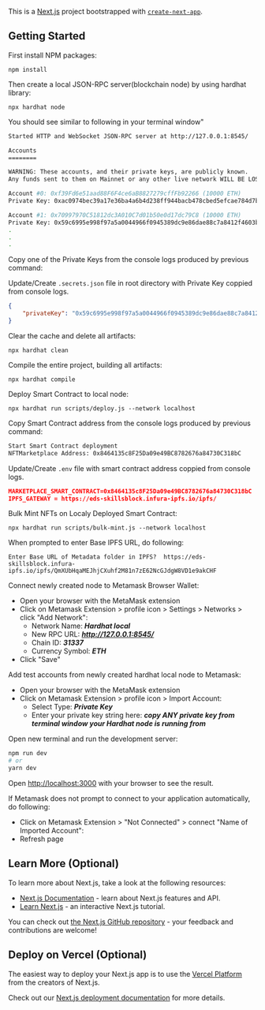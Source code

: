 This is a [Next.js](https://nextjs.org/) project bootstrapped with [`create-next-app`](https://github.com/vercel/next.js/tree/canary/packages/create-next-app).



## Getting Started

First install NPM packages:
```shell
npm install
```

Then create a local JSON-RPC server(blockchain node) by using hardhat library:
```shell
npx hardhat node
```
You should see similar to following in your terminal window"
```bash
Started HTTP and WebSocket JSON-RPC server at http://127.0.0.1:8545/

Accounts
========

WARNING: These accounts, and their private keys, are publicly known.
Any funds sent to them on Mainnet or any other live network WILL BE LOST.

Account #0: 0xf39Fd6e51aad88F6F4ce6aB8827279cffFb92266 (10000 ETH)
Private Key: 0xac0974bec39a17e36ba4a6b4d238ff944bacb478cbed5efcae784d7bf4f2ff80

Account #1: 0x70997970C51812dc3A010C7d01b50e0d17dc79C8 (10000 ETH)
Private Key: 0x59c6995e998f97a5a0044966f0945389dc9e86dae88c7a8412f4603b6b78690d
.
.
.
```

Copy one of the Private Keys from the console logs produced by previous command:


Update/Create ``.secrets.json`` file in root directory with Private Key coppied from console logs.
```json
{
    "privateKey": "0x59c6995e998f97a5a0044966f0945389dc9e86dae88c7a8412f4603b6b78690d"
}
```

Clear the cache and delete all artifacts:
```shell
npx hardhat clean
```

Compile the entire project, building all artifacts:
```shell
npx hardhat compile
```

Deploy Smart Contract to local node:
```shell
npx hardhat run scripts/deploy.js --network localhost
```

Copy Smart Contract address from the console logs produced by previous command:
```bash
Start Smart Contract deployment
NFTMarketplace Address: 0x8464135c8F25Da09e49BC8782676a84730C318bC
```

Update/Create ``.env`` file with smart contract address coppied from console logs.
```json
MARKETPLACE_SMART_CONTRACT=0x8464135c8F25Da09e49BC8782676a84730C318bC
IPFS_GATEWAY = https://eds-skillsblock.infura-ipfs.io/ipfs/
```

Bulk Mint NFTs on Localy Deployed Smart Contract:
```shell
npx hardhat run scripts/bulk-mint.js --network localhost
```
When prompted to enter Base IPFS URL, do following:
```shell
Enter Base URL of Metadata folder in IPFS?  https://eds-skillsblock.infura-ipfs.io/ipfs/QmXUbHqaMEJhjCXuhf2M81n7zE62NcGJdgW8VD1e9akCHF
```


Connect newly created node to Metamask Browser Wallet:

- Open your browser with the MetaMask extension
- Click on Metamask Extension > profile icon > Settings > Networks > click "Add Network":
    - Network Name: __*Hardhat local*__
    - New RPC URL: __*http://127.0.0.1:8545/*__
    - Chain ID: __*31337*__
    - Currency Symbol: __*ETH*__
- Click "Save"

Add test accounts from newly created hardhat local node to Metamask:

- Open your browser with the MetaMask extension
- Click on Metamask Extension > profile icon > Import Account:
    - Select Type: __*Private Key*__
    - Enter your private key string here: __*copy ANY private key from terminal window your Hardhat node is running from*__

Open new terminal and run the development server:

```bash
npm run dev
# or
yarn dev
```

Open [http://localhost:3000](http://localhost:3000) with your browser to see the result.

If Metamask does not prompt to connect to your application automatically, do following:
- Click on Metamask Extension > "Not Connected" > connect "Name of Imported Account":
- Refresh page




## Learn More (Optional)

To learn more about Next.js, take a look at the following resources:

- [Next.js Documentation](https://nextjs.org/docs) - learn about Next.js features and API.
- [Learn Next.js](https://nextjs.org/learn) - an interactive Next.js tutorial.

You can check out [the Next.js GitHub repository](https://github.com/vercel/next.js/) - your feedback and contributions are welcome!

## Deploy on Vercel (Optional)

The easiest way to deploy your Next.js app is to use the [Vercel Platform](https://vercel.com/new?utm_medium=default-template&filter=next.js&utm_source=create-next-app&utm_campaign=create-next-app-readme) from the creators of Next.js.

Check out our [Next.js deployment documentation](https://nextjs.org/docs/deployment) for more details.

